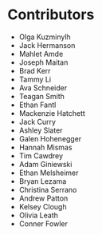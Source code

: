 # Contributors

- Olga Kuzminylh 
- Jack Hermanson
- Mahlet Amde
- Joseph Maitan
- Brad Kerr
- Tammy Li
- Ava Schneider
- Teagan Smith
- Ethan Fantl
- Mackenzie Hatchett
- Jack Curry
- Ashley Slater
- Galen Hohenegger
- Hannah Mismas
- Tim Cawdrey
- Adam Giniewski
- Ethan Melsheimer
- Bryan Lezama
- Christina Serrano
- Andrew Patton
- Kelsey Clough 
- Olivia Leath
- Conner Fowler